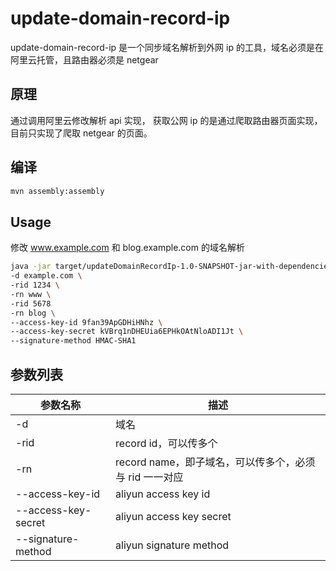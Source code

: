 # update-domain-record-ip

update-domain-record-ip 是一个同步域名解析到外网 ip 的工具，域名必须是在阿里云托管，且路由器必须是 netgear

## 原理

通过调用阿里云修改解析 api 实现，
获取公网 ip 的是通过爬取路由器页面实现，目前只实现了爬取 netgear 的页面。

## 编译

```bash
mvn assembly:assembly
```

## Usage

修改 www.example.com 和 blog.example.com 的域名解析
```bash
java -jar target/updateDomainRecordIp-1.0-SNAPSHOT-jar-with-dependencies.jar \
-d example.com \
-rid 1234 \
-rn www \
-rid 5678
-rn blog \
--access-key-id 9fan39ApGDHiHNhz \
--access-key-secret kVBrq1nDHEUia6EPHkOAtNloADI1Jt \
--signature-method HMAC-SHA1
```

## 参数列表
|参数名称|描述|
|--------|----|
|-d|域名|
|-rid|record id，可以传多个|
|-rn|record name，即子域名，可以传多个，必须与 rid 一一对应|
|--access-key-id|aliyun access key id|
|--access-key-secret|aliyun access key secret|
|--signature-method|aliyun signature method|
